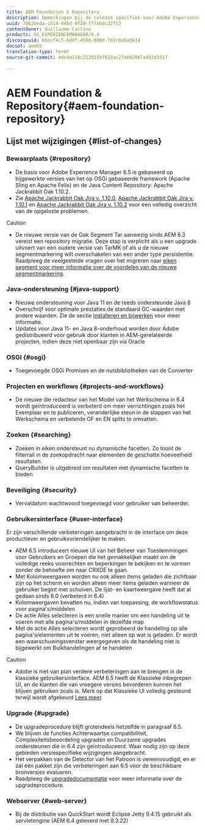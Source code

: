 ```yaml
---
title: AEM Foundation & Repository
description: Opmerkingen bij de release specifiek voor Adobe Experience Manager 6.3 AEM Platform en Repository.
uuid: 70626eda-c514-44bd-9f28-ff7abdc22f53
contentOwner: Guillaume Carlino
products: SG_EXPERIENCEMANAGER/6.4
discoiquuid: 66ecf4c5-6d0f-4586-880d-7d1c8a5a5614
docset: aem65
translation-type: tm+mt
source-git-commit: 4dc4a518c212555b7833ac27de02087a403d3517

---
```



# AEM Foundation &amp; Repository{#aem-foundation-repository}

## Lijst met wijzigingen {#list-of-changes}

### Bewaarplaats {#repository}

* De basis voor Adobe Experience Manager 6.5 is gebaseerd op bijgewerkte versies van het op OSGi gebaseerde framework (Apache Sling en Apache Felix) en de Java Content Repository: Apache Jackrabbit Oak 1.10.2.
* Zie [Apache Jackrabbit Oak Jira v. 1.10.0](https://archive.apache.org/dist/jackrabbit/oak/1.10.0/RELEASE-NOTES.txt), [Apache Jackrabbit Oak Jira v. 1.10.1](https://archive.apache.org/dist/jackrabbit/oak/1.10.1/RELEASE-NOTES.txt) en [Apache Jackrabbit Oak Jira v. 1.10.2](https://archive.apache.org/dist/jackrabbit/oak/1.10.2/RELEASE-NOTES.txt) voor een volledig overzicht van de opgeloste problemen.

>[!CAUTION]
>
>* De nieuwe versie van de Oak Segment Tar aanwezig sinds AEM 6.3 vereist een repository migratie. Deze stap is verplicht als u een upgrade uitvoert van een oudere versie van TarMK of als u de nieuwe segmentmarkering wilt overschakelen van een ander type persistentie. Raadpleeg de veelgestelde vragen over het migreren naar [eiken segment voor meer informatie over de voordelen van de nieuwe segmentmarkering](/help/sites-deploying/revision-cleanup.md#migrating-to-oak-segment-tar).
>



### Java-ondersteuning {#java-support}

* Nieuwe ondersteuning voor Java 11 en de reeds ondersteunde Java 8
* Overschrijf voor optimale prestaties de standaard GC-waarden met andere waarden. Zie de sectie [Installeren en bijwerken](/help/sites-deploying/custom-standalone-install.md) voor meer informatie.
* Updates voor Java 11- en Java 8-onderhoud worden door Adobe gedistribueerd voor gebruik door klanten in AEM-gerelateerde projecten, indien deze niet openbaar zijn via Oracle

### OSGI {#osgi}

* Toegevoegde OSGi Promises en de nutsbibliotheken van de Converter

### Projecten en workflows {#projects-and-workflows}

* De nieuwe die redacteur van het Model van het Werkschema in 6.4 wordt geïntroduceerd is verbeterd om meer verrichtingen zoals het Exemplaar en te publiceren, veranderlijke steun in de stappen van het Werkschema en verbeterde OF en EN splits te omvatten.

### Zoeken {#searching}

* Zoeken in eiken ondersteunt nu dynamische facetten. Zo toont de filterrail in de zoekopdracht naar elementen de geschatte hoeveelheid resultaten.
* QueryBuilder is uitgebreid om resultaten met dynamische facetten te bieden

### Beveiliging {#security}

* Vervaldatum wachtwoord toegevoegd voor gebruiker van beheerder.

### Gebruikersinterface {#user-interface}

Er zijn verschillende verbeteringen aangebracht in de interface om deze productiever en gebruiksvriendelijker te maken.

* AEM 6.5 introduceert nieuwe UI van het Beheer van Toestemmingen voor Gebruikers en Groepen die het gemakkelijker maakt om de volledige reeks voorrechten en beperkingen te bekijken en te vormen zonder de behoefte om naar CRXDE te gaan.
* Met Kolomweergaven worden nu ook alleen items geladen die zichtbaar zijn op het scherm en worden alleen meer items geladen wanneer de gebruiker begint met schuiven. De lijst- en kaartweergave heeft dat al gedaan sinds 6.0 (verbeterd in 6.4)
* Kolomweergaven bevatten nu, indien van toepassing, de workflowstatus voor pagina&#39;s/middelen
* De actie Alles selecteren is een snelle manier om een handeling uit te voeren met alle pagina&#39;s/middelen in dezelfde map
* Met de actie Alles selecteren wordt geprobeerd de handeling op alle pagina&#39;s/elementen uit te voeren, niet alleen op wat is geladen. Er wordt een waarschuwingsvenster weergegeven als de handeling niet is bijgewerkt om Bulkhandelingen af te handelen

>[!CAUTION]
>
>* Adobe is niet van plan verdere verbeteringen aan te brengen in de klassieke gebruikersinterface. AEM 6.5 heeft de Klassieke inbegrepen UI, en de klanten die van vroegere versies bevorderen kunnen het blijven gebruiken zoals is. Merk op dat Klassieke UI volledig gesteund terwijl wordt afgekeurd [Lees meer](/help/sites-deploying/ui-recommendations.md).
>



### Upgrade {#upgrade}

* De upgradeprocedure blijft grotendeels hetzelfde in paragraaf 6.5.
* We blijven de functies Achterwaartse compatibiliteit, Complexiteitsbeoordeling upgraden en Duurzame upgrades ondersteunen die in 6.4 zijn geïntroduceerd. Waar nodig zijn op deze gebieden versiespecifieke wijzigingen aangebracht.
* Het verpakken van de Detector van het Patroon is vereenvoudigd, en er zal één pakket zijn die verbeteringen aan 6.5 voor de beschikbare bronversies evalueren.
* Raadpleeg de [upgradedocumentatie](/help/sites-deploying/upgrade.md) voor meer informatie over de upgradeprocedure.

### Webserver {#web-server}

* Bij de distributie van QuickStart wordt Eclipse Jetty 9.4.15 gebruikt als servletengine (AEM 6.4 geleverd met 9.3.22)


